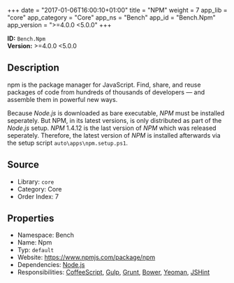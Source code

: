 ﻿+++
date = "2017-01-06T16:00:10+01:00"
title = "NPM"
weight = 7
app_lib = "core"
app_category = "Core"
app_ns = "Bench"
app_id = "Bench.Npm"
app_version = ">=4.0.0 <5.0.0"
+++

**ID:** `Bench.Npm`  
**Version:** >=4.0.0 <5.0.0  
<!--more-->

## Description
npm is the package manager for JavaScript.
Find, share, and reuse packages of code from hundreds of thousands of
developers — and assemble them in powerful new ways.

Because _Node.js_ is downloaded as bare executable, _NPM_ must be installed seperately.
But NPM, in its latest versions, is only distributed as part of the _Node.js_ setup.
_NPM_ 1.4.12 is the last version of _NPM_ which was released seperately.
Therefore, the latest version of _NPM_ is installed afterwards via the setup script `auto\apps\npm.setup.ps1`.

## Source

* Library: `core`
* Category: Core
* Order Index: 7

## Properties

* Namespace: Bench
* Name: Npm
* Typ: `default`
* Website: <https://www.npmjs.com/package/npm>
* Dependencies: [Node.js](/app/Bench.Node)
* Responsibilities: [CoffeeScript](/app/Bench.CoffeeScript), [Gulp](/app/Bench.Gulp), [Grunt](/app/Bench.Grunt), [Bower](/app/Bench.Bower), [Yeoman](/app/Bench.Yeoman), [JSHint](/app/Bench.JSHint)

